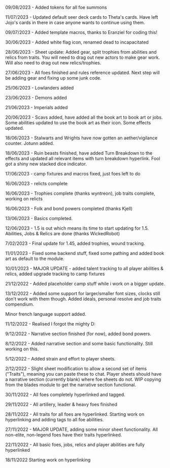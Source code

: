 09/08/2023 - Added tokens for all foe summons

11/07/2023 - Updated default seer deck cards to Theta's cards. Have left Jojo's cards in there in case anyone wants to continue using them.

09/07/2023 - Added template macros, thanks to Eranziel for coding this!

30/06/2023 - Added white flag icon, renamed dead to incapacitated

28/06/2023 - Sheet update: Added gear, split trophies from abilities and relics from traits.
You will need to drag out new actors to make gear work.
Will also need to drag out new relics/trophies.

27/06/2023 - All foes finished and rules reference updated. Next step will be adding gear and fixing up some junk code.

25/06/2023 - Lowlanders added

23/06/2023 - Demons added

21/06/2023 - Imperials added

20/06/2023 - Scavs added, have added all the book art to book art or jobs. Some abilities updated to use the book art as their icon.
Some effects updated.

18/06/2023 - Stalwarts and Wrights have now gotten an aether/vigilance counter. Jotunn added.

18/06/2023 - Ruin beasts finished, have added Turn Breakdown to the effects and updated all relevant items with turn breakdown hyperlink.
Fool got a shiny new stacked dice indicator.

17/06/2023 - camp fixtures and macros fixed, just foes left to do

16/06/2023 - relicts complete

16/06/2023 - Trophies complete (thanks wyntreon), job traits complete, working on relicts

16/06/2023 - Folk and bond powers completed (thanks Kjell)

13/06/2023 - Basics completed.

12/06/2023 - 1.5 is out which means its time to start updating for 1.5. Abilities, Jobs & Relics are done (thanks WickedRobot)

7/02/2023 - Final update for 1.45, added trophies, wound tracking.

11/01/2023 - Fixed some backend stuff, fixed some pathing and added book art as default to the module.

10/01/2023 - MAJOR UPDATE - added talent tracking to all player abilities & relics, added upgrade tracking to camp fixtures

21/12/2022 - Added placeholder camp stuff while i work on a bigger update.

13/12/2022 - Added some support for larger/smaller font sizes, clocks still don't work with them though. Added ideals, personal resolve and job traits compendium.

Minor french language support added.

11/12/2022 - Realised I forgot the mighty D:

9/12/2022 - Narrative section finished (for now), added bond powers.

8/12/2022 - Added narrative section and some basic functionality. Still working on this.

5/12/2022 - Added strain and effort to player sheets.

2/12/2022 - Slight sheet modification to allow a second set of items ("Traits"), meaning you can paste these to chat.
Player sheets should have a narrative section (currently blank) where foe sheets do not.
WIP copying from the blades module to get the narrative section functional.

30/11/2022 - All foes completely hyperlinked and tagged.

29/11/2022 - All artillery, leader & heavy foes finished

28/11/2022 - All traits for all foes are hyperlinked.
Starting work on hyperlinking and adding tags to all foe abilities.

27/11/2022 - MAJOR UPDATE, adding some minor sheet functionality. 
All non-elite, non-legend foes have their traits hyperlinked.

22/11/2022 - All basic foes, jobs, relics and player abilities are fully hyperlinked

18/11/2022 Starting work on hyperlinking
